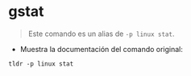 # gstat

> Este comando es un alias de `-p linux stat`.

- Muestra la documentación del comando original:

`tldr -p linux stat`
